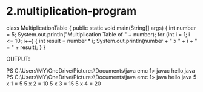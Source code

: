 # 2.multiplication-program
class MultiplicationTable {
   public static void main(String[] args) {
        int number = 5;
    System.out.println("Multiplication Table of " + number);
   for (int i = 1; i <= 10; i++) {
           int result = number * i;
   System.out.println(number + " x " + i + " = " + result); }
 }

OUTPUT:





PS C:\Users\MY\OneDrive\Pictures\Documents\java emc 1> javac hello.java
PS C:\Users\MY\OneDrive\Pictures\Documents\java emc 1> java hello.java
5 x 1 = 5
5 x 2 = 10
5 x 3 = 15
5 x 4 = 20
